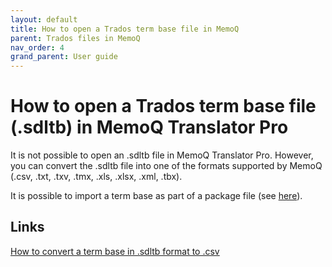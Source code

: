 ```yaml
---
layout: default
title: How to open a Trados term base file in MemoQ
parent: Trados files in MemoQ
nav_order: 4
grand_parent: User guide
---
```


# How to open a Trados term base file (.sdltb) in MemoQ Translator Pro

It is not possible to open an .sdltb file in MemoQ Translator Pro. However, you can convert the .sdltb file into one of the formats supported by MemoQ (.csv, .txt, .txv, .tmx, .xls, .xlsx, .xml, .tbx).

It is possible to import a term base as part of a package file (see [here](https://adgut1509.github.io/ProjektZaliczeniowy/docs/parent4/UGchild1/grandchild1.html)).

## Links

[How to convert a term base in .sdltb format to .csv](https://atrilsolutions.zendesk.com/hc/en-us/articles/360018335400-How-To-Convert-A-termbase-In-SDLTB-Format-To-CSV)
